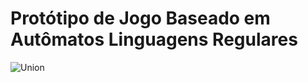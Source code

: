 # Protótipo de Jogo Baseado em Autômatos Linguagens Regulares


![Union](https://user-images.githubusercontent.com/62312787/185272191-fd7a68de-3668-408b-94f2-d57fef128bfa.png)
